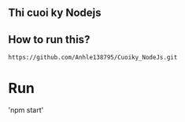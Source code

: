 ## Thi cuoi ky Nodejs
## How to run this?
`https://github.com/Anhle138795/Cuoiky_NodeJs.git`

# Run
'npm start'
